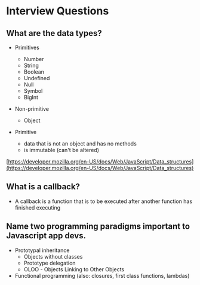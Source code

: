 # Interview Questions

## What are the data types?

* Primitives
  * Number
  * String
  * Boolean
  * Undefined
  * Null
  * Symbol
  * BigInt
* Non-primitive
  * Object


* Primitive
  * data that is not an object and has no methods
  * is immutable (can't be altered)

[https://developer.mozilla.org/en-US/docs/Web/JavaScript/Data_structures](https://developer.mozilla.org/en-US/docs/Web/JavaScript/Data_structures)

## What is a callback?

* A callback is a function that is to be executed after another function has finished executing

## Name two programming paradigms important to Javascript app devs.

* Prototypal inheritance
  * Objects without classes
  * Prototype delegation
  * OLOO - Objects Linking to Other Objects
* Functional programming (also: closures, first class functions, lambdas)
